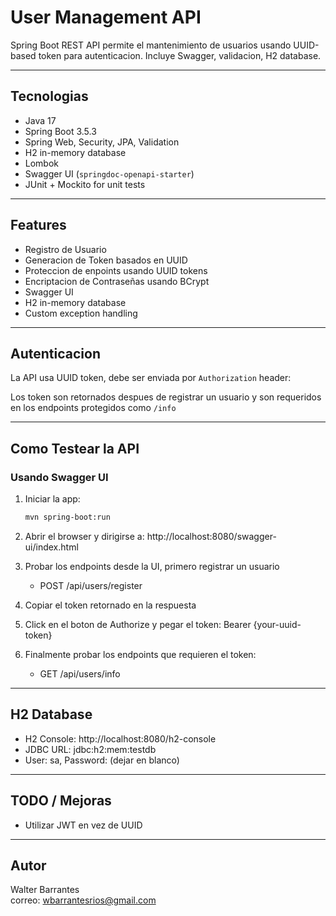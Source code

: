 # User Management API

 Spring Boot REST API permite el mantenimiento de usuarios usando UUID-based token para autenticacion. Incluye Swagger, validacion, H2 database.

---

##  Tecnologias

- Java 17
- Spring Boot 3.5.3
- Spring Web, Security, JPA, Validation
- H2 in-memory database
- Lombok
- Swagger UI (`springdoc-openapi-starter`)
- JUnit + Mockito for unit tests

---

## Features

- Registro de Usuario
- Generacion de Token basados en UUID
- Proteccion de enpoints usando UUID tokens
- Encriptacion de Contraseñas usando BCrypt  
-  Swagger UI 
-  H2 in-memory database
-  Custom exception handling

---

##  Autenticacion

La API usa UUID token, debe ser enviada por `Authorization` header:

Los token son retornados despues de registrar un usuario y son requeridos en los endpoints protegidos como `/info`

---

## Como Testear la API

###  Usando Swagger UI

1. Iniciar la app:
   ```bash
   mvn spring-boot:run

2. Abrir el browser y dirigirse a: http://localhost:8080/swagger-ui/index.html

3. Probar los endpoints desde la UI, primero registrar un usuario
   * POST /api/users/register 
4. Copiar el token retornado en la respuesta 
5. Click en el boton de Authorize y pegar el token: Bearer {your-uuid-token}
6. Finalmente probar los endpoints que requieren el token:
    * GET /api/users/info
---

## H2 Database
- H2 Console: http://localhost:8080/h2-console
- JDBC URL: jdbc:h2:mem:testdb
- User: sa, Password: (dejar en blanco)

---
## TODO / Mejoras

- Utilizar JWT en vez de UUID

---

## Autor

Walter Barrantes  
correo: wbarrantesrios@gmail.com


